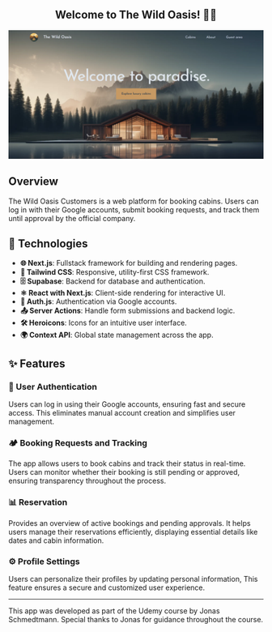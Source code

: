 <h2 align="center">Welcome to The Wild Oasis! 🌴🏨</h2>

![Wild Oasis Banner](public/githubImg.png)

## Overview

The Wild Oasis Customers is a web platform for booking cabins. Users can log in with their Google accounts, submit booking requests, and track them until approval by the official company.

## 🚀 Technologies

- **🌐 Next.js**: Fullstack framework for building and rendering pages.
- **🎨 Tailwind CSS**: Responsive, utility-first CSS framework.
- **🗄️ Supabase**: Backend for database and authentication.
- **⚛️ React with Next.js**: Client-side rendering for interactive UI.
- **🔐 Auth.js**: Authentication via Google accounts.
- **📤 Server Actions**: Handle form submissions and backend logic.
- **🛠️ Heroicons**: Icons for an intuitive user interface.
- **🌍 Context API**: Global state management across the app.

## ✨ Features

### **🔐 User Authentication**

Users can log in using their Google accounts, ensuring fast and secure access. This eliminates manual account creation and simplifies user management.

### **🏕️ Booking Requests and Tracking**

The app allows users to book cabins and track their status in real-time. Users can monitor whether their booking is still pending or approved, ensuring transparency throughout the process.

### **📊 Reservation**

Provides an overview of active bookings and pending approvals. It helps users manage their reservations efficiently, displaying essential details like dates and cabin information.

### **⚙️ Profile Settings**

Users can personalize their profiles by updating personal information, This feature ensures a secure and customized user experience.

---

<p>This app was developed as part of the Udemy course by Jonas Schmedtmann. Special thanks to Jonas for guidance throughout the course.</p>
